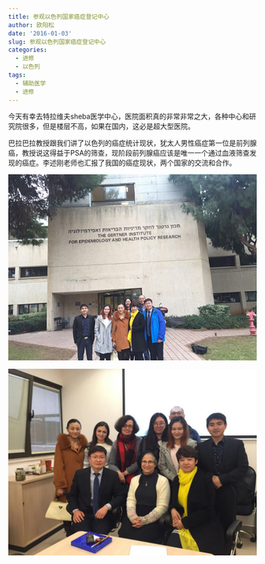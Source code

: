 ```yaml
---
title: 参观以色列国家癌症登记中心
author: 欧阳松
date: '2016-01-03'
slug: 参观以色列国家癌症登记中心
categories:
  - 进修
  - 以色列
tags:
  - 辅助医学
  - 进修
---
```


今天有幸去特拉维夫sheba医学中心，医院面积真的非常非常之大，各种中心和研究院很多，但是楼层不高，如果在国内，这必是超大型医院。

巴拉巴拉教授跟我们讲了以色列的癌症统计现状，犹太人男性癌症第一位是前列腺癌，教授说这得益于PSA的筛查，现阶段前列腺癌应该是唯一一个通过血液筛查发现的癌症。李述刚老师也汇报了我国的癌症现状，两个国家的交流和合作。

![](images/d9231d39d30c47e047b989d5627039c5-01.jpeg)

![](images/5436108ce034677535e2c374a3595859.jpeg)
